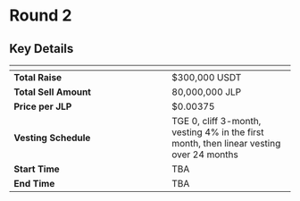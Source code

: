 # Round 2

## **Key Details**

<table data-header-hidden><thead><tr><th width="267"></th><th></th></tr></thead><tbody><tr><td><strong>Total Raise</strong></td><td>$300,000 USDT</td></tr><tr><td><strong>Total Sell Amount</strong></td><td>80,000,000 JLP</td></tr><tr><td><strong>Price per JLP</strong></td><td>$0.00375</td></tr><tr><td><strong>Vesting Schedule</strong></td><td>TGE 0, cliff 3-month, vesting 4% in the first month, then linear vesting over 24 months</td></tr><tr><td><strong>Start Time</strong></td><td>TBA</td></tr><tr><td><strong>End Time</strong></td><td>TBA</td></tr></tbody></table>
